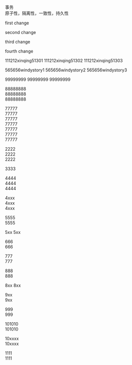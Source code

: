 事务  
原子性，隔离性，一致性，持久性

first change

second change

third change

fourth change

111212xinqing51301
111212xinqing51302
111212xinqing51303

565656windystory1
565656windystory2
565656windystory3

99999999
99999999
99999999


88888888  
88888888  
88888888  


77777  
77777  
77777  
77777  
77777  
77777  
77777  

2222  
2222  
2222  

3333  

4444  
4444  
4444  

4xxx  
4xxx  
4xxx  

5555  
5555  

5xx
5xx

666  
666  

777  
777  

888  
888  

8xx
8xx

9xx  
9xx  

999  
999  

101010  
101010  

10xxxx  
10xxxx  

1111  
1111  